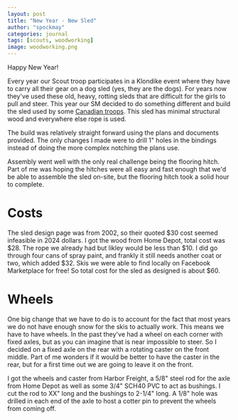```yaml
---
layout: post
title: "New Year - New Sled"
author: "spockmay"
categories: journal
tags: [scouts, woodworking]
image: woodworking.png
---
```


Happy New Year!

Every year our Scout troop participates in a Klondike event where they have to carry all their gear on a dog sled (yes, they are the dogs). For years now they've used these old, heavy, rotting sleds that are difficult for the girls to pull and steer. This year our SM decided to do something different and build the sled used by some [Canadian troops](https://scoutdocs.ca/Klondike/Klondike_sled_plans.php). This sled has minimal structural wood and everywhere else rope is used.

The build was relatively straight forward using the plans and documents provided. The only changes I made were to drill 1" holes in the bindings instead of doing the more complex notching the plans use. 

Assembly went well with the only real challenge being the flooring hitch. Part of me was hoping the hitches were all easy and fast enough that we'd be able to assemble the sled on-site, but the flooring hitch took a solid hour to complete.

# Costs
The sled design page was from 2002, so their quoted $30 cost seemed infeasible in 2024 dollars. I got the wood from Home Depot, total cost was $28. The rope we already had but likley would be less than $10. I did go through four cans of spray paint, and frankly it still needs another coat or two, which added $32. Skis we were able to find locally on Facebook Marketplace for free! So total cost for the sled as designed is about $60.

# Wheels
One big change that we have to do is to account for the fact that most years we do not have enough snow for the skis to actually work. This means we have to have wheels. In the past they've had a wheel on each corner with fixed axles, but as you can imagine that is near impossible to steer. So I decided on a fixed axle on the rear with a rotating caster on the front middle. Part of me wonders if it would be better to have the caster in the rear, but for a first time out we are going to leave it on the front.

I got the wheels and caster from Harbor Freight, a 5/8" steel rod for the axle from Home Depot as well as some 3/4" SCH40 PVC to act as bushings. I cut the rod to XX" long and the bushings to 2-1/4" long. A 1/8" hole was drilled in each end of the axle to host a cotter pin to prevent the wheels from coming off.